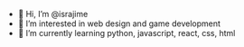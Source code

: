 - 👋 Hi, I’m @israjime
- 👀 I’m interested in web design and game development
- 🌱 I’m currently learning python, javascript, react, css, html

<!---
israjime/israjime is a ✨ special ✨ repository because its `README.md` (this file) appears on your GitHub profile.
You can click the Preview link to take a look at your changes.
--->
